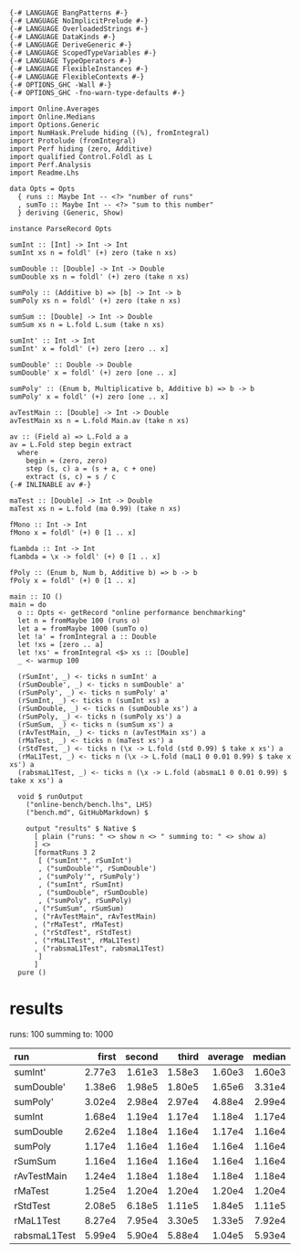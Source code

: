 ``` {.haskell}

{-# LANGUAGE BangPatterns #-}
{-# LANGUAGE NoImplicitPrelude #-}
{-# LANGUAGE OverloadedStrings #-}
{-# LANGUAGE DataKinds #-}
{-# LANGUAGE DeriveGeneric #-}
{-# LANGUAGE ScopedTypeVariables #-}
{-# LANGUAGE TypeOperators #-}
{-# LANGUAGE FlexibleInstances #-}
{-# LANGUAGE FlexibleContexts #-}
{-# OPTIONS_GHC -Wall #-}
{-# OPTIONS_GHC -fno-warn-type-defaults #-}

import Online.Averages
import Online.Medians
import Options.Generic
import NumHask.Prelude hiding ((%), fromIntegral)
import Protolude (fromIntegral)
import Perf hiding (zero, Additive)
import qualified Control.Foldl as L
import Perf.Analysis
import Readme.Lhs

data Opts = Opts
  { runs :: Maybe Int -- <?> "number of runs"
  , sumTo :: Maybe Int -- <?> "sum to this number"
  } deriving (Generic, Show)

instance ParseRecord Opts

sumInt :: [Int] -> Int -> Int
sumInt xs n = foldl' (+) zero (take n xs)

sumDouble :: [Double] -> Int -> Double
sumDouble xs n = foldl' (+) zero (take n xs)

sumPoly :: (Additive b) => [b] -> Int -> b
sumPoly xs n = foldl' (+) zero (take n xs)

sumSum :: [Double] -> Int -> Double
sumSum xs n = L.fold L.sum (take n xs)

sumInt' :: Int -> Int
sumInt' x = foldl' (+) zero [zero .. x]

sumDouble' :: Double -> Double
sumDouble' x = foldl' (+) zero [one .. x]

sumPoly' :: (Enum b, Multiplicative b, Additive b) => b -> b
sumPoly' x = foldl' (+) zero [one .. x]

avTestMain :: [Double] -> Int -> Double
avTestMain xs n = L.fold Main.av (take n xs)

av :: (Field a) => L.Fold a a
av = L.Fold step begin extract
  where
    begin = (zero, zero)
    step (s, c) a = (s + a, c + one)
    extract (s, c) = s / c
{-# INLINABLE av #-}

maTest :: [Double] -> Int -> Double
maTest xs n = L.fold (ma 0.99) (take n xs)

fMono :: Int -> Int
fMono x = foldl' (+) 0 [1 .. x]

fLambda :: Int -> Int
fLambda = \x -> foldl' (+) 0 [1 .. x]

fPoly :: (Enum b, Num b, Additive b) => b -> b
fPoly x = foldl' (+) 0 [1 .. x]

main :: IO ()
main = do
  o :: Opts <- getRecord "online performance benchmarking"
  let n = fromMaybe 100 (runs o)
  let a = fromMaybe 1000 (sumTo o)
  let !a' = fromIntegral a :: Double
  let !xs = [zero .. a]
  let !xs' = fromIntegral <$> xs :: [Double]
  _ <- warmup 100

  (rSumInt', _) <- ticks n sumInt' a
  (rSumDouble', _) <- ticks n sumDouble' a'
  (rSumPoly', _) <- ticks n sumPoly' a'
  (rSumInt, _) <- ticks n (sumInt xs) a
  (rSumDouble, _) <- ticks n (sumDouble xs') a
  (rSumPoly, _) <- ticks n (sumPoly xs') a
  (rSumSum, _) <- ticks n (sumSum xs') a
  (rAvTestMain, _) <- ticks n (avTestMain xs') a
  (rMaTest, _) <- ticks n (maTest xs') a
  (rStdTest, _) <- ticks n (\x -> L.fold (std 0.99) $ take x xs') a
  (rMaL1Test, _) <- ticks n (\x -> L.fold (maL1 0 0.01 0.99) $ take x xs') a
  (rabsmaL1Test, _) <- ticks n (\x -> L.fold (absmaL1 0 0.01 0.99) $ take x xs') a

  void $ runOutput
    ("online-bench/bench.lhs", LHS)
    ("bench.md", GitHubMarkdown) $

    output "results" $ Native $
      [ plain ("runs: " <> show n <> " summing to: " <> show a)
      ] <>
      [formatRuns 3 2
       [ ("sumInt'", rSumInt')
       , ("sumDouble'", rSumDouble')
       , ("sumPoly'", rSumPoly')
       , ("sumInt", rSumInt)
       , ("sumDouble", rSumDouble)
       , ("sumPoly", rSumPoly)
      , ("rSumSum", rSumSum)
      , ("rAvTestMain", rAvTestMain)
      , ("rMaTest", rMaTest)
      , ("rStdTest", rStdTest)
      , ("rMaL1Test", rMaL1Test)
      , ("rabsmaL1Test", rabsmaL1Test)
       ]
      ]
  pure ()
```

results
=======

runs: 100 summing to: 1000

| run          |   first|  second|   third|  average|  median|
|:-------------|-------:|-------:|-------:|--------:|-------:|
| sumInt'      |  2.77e3|  1.61e3|  1.58e3|   1.60e3|  1.60e3|
| sumDouble'   |  1.38e6|  1.98e5|  1.80e5|   1.65e6|  3.31e4|
| sumPoly'     |  3.02e4|  2.98e4|  2.97e4|   4.88e4|  2.99e4|
| sumInt       |  1.68e4|  1.19e4|  1.17e4|   1.18e4|  1.17e4|
| sumDouble    |  2.62e4|  1.18e4|  1.16e4|   1.17e4|  1.16e4|
| sumPoly      |  1.17e4|  1.16e4|  1.16e4|   1.16e4|  1.16e4|
| rSumSum      |  1.16e4|  1.16e4|  1.16e4|   1.16e4|  1.16e4|
| rAvTestMain  |  1.24e4|  1.18e4|  1.18e4|   1.18e4|  1.18e4|
| rMaTest      |  1.25e4|  1.20e4|  1.20e4|   1.20e4|  1.20e4|
| rStdTest     |  2.08e5|  6.18e5|  1.11e5|   1.84e5|  1.11e5|
| rMaL1Test    |  8.27e4|  7.95e4|  3.30e5|   1.33e5|  7.92e4|
| rabsmaL1Test |  5.99e4|  5.90e4|  5.88e4|   1.04e5|  5.93e4|